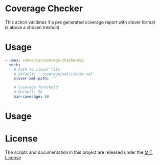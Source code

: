 # Coverage Checker

This action validates if a pre generated coverage report with clover format is above a chosen treshold

# Usage

<!-- start usage -->
```yaml
- uses: convenia/coverage-checker@v1
  with:
    # Path to clover file
    # Default: '.coverage/xml/clover.xml'
    clover-xml-path: ''

    # Coverage Threshold
	# Default: 90
    min-coverage: 90
```
<!-- end usage -->

# Usage


# License

The scripts and documentation in this project are released under the [MIT License](LICENSE)